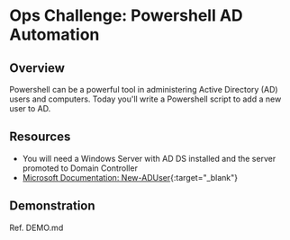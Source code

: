 # Ops Challenge: Powershell AD Automation

## Overview

Powershell can be a powerful tool in administering Active Directory (AD) users and computers. Today you'll write a Powershell script to add a new user to AD.

## Resources

- You will need a Windows Server with AD DS installed and the server promoted to Domain Controller
- [Microsoft Documentation: New-ADUser](https://docs.microsoft.com/en-us/powershell/module/addsadministration/new-aduser?view=win10-ps){:target="_blank"}

## Demonstration

Ref. DEMO.md
